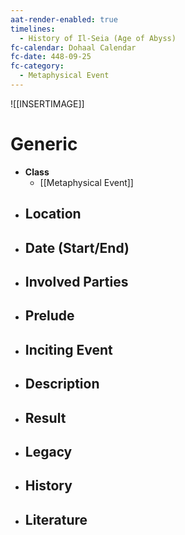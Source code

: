 ```yaml
---
aat-render-enabled: true
timelines:
  - History of Il-Seia (Age of Abyss)
fc-calendar: Dohaal Calendar
fc-date: 448-09-25
fc-category:
  - Metaphysical Event
---
```


![[INSERTIMAGE]]

# Generic
- **Class**
	- [[Metaphysical Event]]
- **Location**
	- 
- **Date (Start/End)**
	- 
- **Involved Parties**
	- 
- **Prelude**
	- 
- **Inciting Event**
	- 
- **Description**
	- 
- **Result**
	- 
- **Legacy**
	- 
- **History**
	- 
- **Literature**
	- 